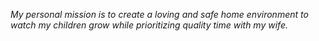 *My personal mission is to create a loving and safe home environment to watch my children grow while prioritizing quality time with my wife.*

